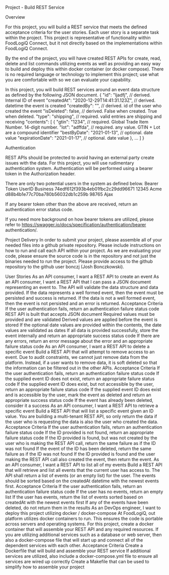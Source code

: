 Project - Build REST Service 

Overview 

For this project, you will build a REST service that meets the defined acceptance criteria for the user stories. Each user story is a separate task  within the project. This project is representative of functionality within FoodLogiQ Connect, but it not directly based on the implementations within  FoodLogiQ Connect. 

By the end of the project, you will have created REST APIs for create, read, delete and list commands utilizing events as well as providing an  easy way to build and deploy this within docker container (or docker compose). There is no required language or technology to implement this  project; use what you are comfortable with so we can evaluate your capability. 

In this project, you will build REST services around an event data structure as defined by the following JSON document. 
{ 
 "id": "ljadfj", // derived. Internal ID of  event 
 "createdAt": "2020-12-29T14:41:31.123Z", // derived. datetime the  event is created 
 "createdBy": "<userid>", // derived. id of the user  who created the event 
 "isDeleted": false, // derived. False when  created. True when deleted. 
 "type": "shipping", // required. valid entries  are shipping and receiving 
 "contents": [ 
 { 
 "gtin": "1234", // required. Global Trade  Item Number. 14-digit number. 
 "lot": "adffda", // required. any value. GTIN  + Lot are a compound identifier 
 "bestByDate": "2021-01-13", // optional. date value  "expirationDate": "2021-01-17", // optional. date value  }, 
 ... 
 ] 
}

Authentication 

REST APIs should be protected to avoid having an external party create issues with the data. For this project, you will use rudimentary  authentication system. Authentication will be performed using a bearer token in the Authorization header. 

There are only two potential users in  the system as defined below. 
Bearer Token 
UserID 
Business
74edf612f393b4eb01fbc2c29dd96671 
12345 
Acme
d88b4b1e77c70ba780b56032db1c259b 
98765 
Ajax



If any bearer token other than the above are received, return an authentication error status code. 

If you need more background on how bearer tokens are utilized, please refer to https://swagger.io/docs/specification/authentication/bearer authentication/.

Project Delivery 
In order to submit your project, please assemble all of your needed files into a github private repository. Please include instructions on how to  run and call each API within your project. As we are evaluating your code, please ensure the source code is in the repository and not just the  binaries needed to run the project. 
Please provide access to the github repository to the github user bonczj (Josh Bonczkowski). 

User Stories 
As an API consumer, I want a REST API to create an event 
As an API consumer, I want a REST API that I can pass a JSON document representing an event to. The API will validate the data structure and  data provided. If the data represents a well formed event, then the event must be persisted and success is returned. If the data is not a well  formed event, then the event is not persisted and an error is returned. 
Acceptance Criteria 
If the user authentication fails, return an authentication failure status code 
REST API is built that accepts JSON document 
Required values must be provided and are validated 
Derived values are applied before the event is stored 
If the optional date values are provided within the contents, the date values are validated as dates 
If all data is provided successfully, store the event internally and return an appropriate success status code 
If there are any errors, return an error message about the error and an appropriate failure status code 
As an API consumer, I want a REST API to delete a specific event 
Build a REST API that will attempt to remove access to an event. Due to audit constraints, we cannot just remove data from the platform. Instead,  if a user wants to remove data, it is soft deleted so that the information can be filtered out in the other APIs. 
Acceptance Criteria 
If the user authentication fails, return an authentication failure status code 
If the supplied event ID does not exist, return an appropriate failure status code 
If the supplied event ID does exist, but not accessible by the user, return an appropriate failure status code 
If the supplied event ID does exist and is accessible by the user, mark the event as deleted and return an appropriate success status  code 
If the event has already been deleted, consider it a success 
As an API consumer, I want a REST API to retrieve a specific event 
Build a REST API that will list a specific event given an ID value. You are building a multi-tenant REST API, so only return the data if the user  who is requesting the data is also the user who created the data. 
Acceptance Criteria 
If the user authentication fails, return an authentication failure status code 
If the ID provided is not found, return an appropriate failure status code 
If the ID provided is found, but was not created by the user who is making the REST API call, return the same failure as if the ID was not  found 
If the event of the ID has been deleted, return the same failure as if the ID was not found 
If the ID provided is found and the user making the REST API call also created the event, then return the event. 
As an API consumer, I want a REST API to list all of my events 
Build a REST API that will retrieve and list all events that the current user has access to. The API shall return a list of events (or an empty list) for  the user. The events should be sorted based on the createdAt datetime with the newest events first.
Acceptance Criteria 
If the user authentication fails, return an authentication failure status code 
If the user has no events, return an empty list 
If the user has events, return the list of events sorted based on createdAt with the newest events first 
If any of the events have been deleted, do not return them in the results 
As an DevOps engineer, I want to deploy this project utilizing docker / docker-compose 
At FoodLogiQ, out platform utilizes docker containers to run. This ensures the code is portable across servers and operating systems. For this  project, create a docker container that will assemble your REST API and any required resources. If you are utilizing additional services such as a  database or web server, then also a docker-compose file that will start up and connect all of the dependent services with each other. 
Acceptance Criteria 
Create a Dockerfile that will build and assemble your REST service 
If additional services are utilized, also include a docker-compose.yml file to ensure all services are wired up correctly Create a Makefile that can be used to simplify how to assemble your project
